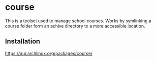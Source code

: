 # course

This is a toolset used to manage school courses. Works by symlinking a course folder
form an achive directory to a more accessible location.

## Installation
https://aur.archlinux.org/packages/course/
